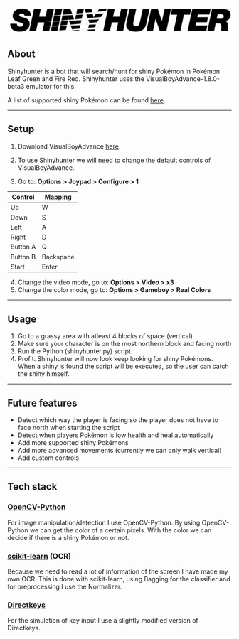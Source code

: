 

![alt text][logo]

[logo]: /shinyhunterlogo.png


## About
Shinyhunter is a bot that will search/hunt for shiny Pokémon in Pokémon Leaf Green and Fire Red. Shinyhunter uses the VisualBoyAdvance-1.8.0-beta3 emulator for this. 

A list of supported shiny Pokémon can be found [here](/shinylist.json).

---

## Setup
1. Download VisualBoyAdvance [here](http://www.emulator-zone.com/doc.php/gba/vboyadvance.html).

2. To use Shinyhunter we will need to change the default controls of VisualBoyAdvance. 

3. Go to: **Options > Joypad > Configure > 1**

Control | Mapping |
--- | --- |
Up| W
Down| S
Left| A
Right| D
Button A| Q
Button B| Backspace
Start| Enter

4. Change the video mode, go to: **Options > Video > x3**
5. Change the color mode, go to: **Options > Gameboy > Real Colors**
---
## Usage

1. Go to a grassy area with atleast 4 blocks of space (vertical)
2. Make sure your character is on the most northern block and facing north
3. Run the Python (shinyhunter.py) script. 
4. Profit. Shinyhunter will now look keep looking for shiny Pokémons. When a shiny is found the script will be executed, so the user can catch the shiny himself.
---


## Future features
* Detect which way the player is facing so the player does not have to face north when starting the script
* Detect when players Pokémon is low health and heal automatically
* Add more supported shiny Pokémons
* Add more advanced movements (currently we can only walk vertical)
* Add custom controls
---

## Tech stack
### [OpenCV-Python](https://pypi.org/project/opencv-python/)
For image manipulation/detection I use OpenCV-Python. By using OpenCV-Python we can get the color of a certain pixels. With the color we can decide if there is a shiny Pokémon or not.

### [scikit-learn](https://pypi.org/project/scikit-learn/) (OCR)
Because we need to read a lot of information of the screen I have made my own OCR. This is done with scikit-learn, using Bagging for the classifier and for preprocessing I use the Normalizer.

### [Directkeys](https://stackoverflow.com/questions/14489013/simulate-python-keypresses-for-controlling-a-game)
For the simulation of key input I use a slightly modified version of Directkeys.



